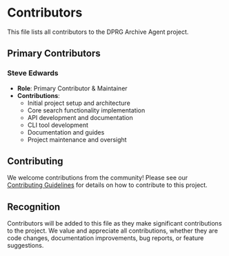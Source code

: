 # Contributors

This file lists all contributors to the DPRG Archive Agent project.

## Primary Contributors

### Steve Edwards
- **Role**: Primary Contributor & Maintainer
- **Contributions**: 
  - Initial project setup and architecture
  - Core search functionality implementation
  - API development and documentation
  - CLI tool development
  - Documentation and guides
  - Project maintenance and oversight

## Contributing

We welcome contributions from the community! Please see our [Contributing Guidelines](docs/contributing.md) for details on how to contribute to this project.

## Recognition

Contributors will be added to this file as they make significant contributions to the project. We value and appreciate all contributions, whether they are code changes, documentation improvements, bug reports, or feature suggestions. 